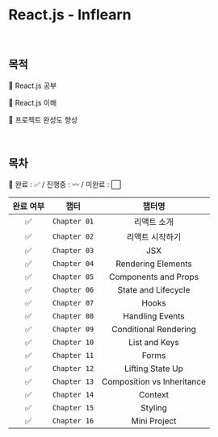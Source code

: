 # React.js - Inflearn

<br/>

## 목적

:pushpin: React.js 공부

:pushpin: React.js 이해

:pushpin: 프로젝트 완성도 향상

<br/>

## 목차

:pushpin: 완료 : :white_check_mark: / 진행중 : :wavy_dash: / 미완료 : :white_large_square:

| 완료 여부 | 챕터 | 챕터명 | 
| :--: | :--: | :--: | 
| :white_check_mark: | `Chapter 01` | 리액트 소개 | 
| :white_check_mark: | `Chapter 02` | 리액트 시작하기 | 
| :white_check_mark: | `Chapter 03` | JSX | 
| :white_check_mark: | `Chapter 04` | Rendering Elements | 
| :white_check_mark: | `Chapter 05` | Components and Props | 
| :white_check_mark: | `Chapter 06` | State and Lifecycle | 
| :white_check_mark: | `Chapter 07` | Hooks | 
| :white_check_mark: | `Chapter 08` | Handling Events | 
| :white_check_mark: | `Chapter 09` | Conditional Rendering | 
| :white_check_mark: | `Chapter 10` | List and Keys | 
| :white_check_mark: | `Chapter 11` | Forms | 
| :white_check_mark: | `Chapter 12` | Lifting State Up | 
| :white_check_mark: | `Chapter 13` | Composition vs Inheritance | 
| :white_check_mark: | `Chapter 14` | Context | 
| :white_check_mark: | `Chapter 15` | Styling | 
| :white_check_mark: | `Chapter 16` | Mini Project | 
